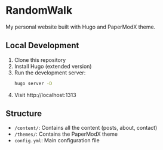 # RandomWalk

My personal website built with Hugo and PaperModX theme.

## Local Development

1. Clone this repository
2. Install Hugo (extended version)
3. Run the development server:
   ```bash
   hugo server -D
   ```
4. Visit http://localhost:1313

## Structure
- `/content/`: Contains all the content (posts, about, contact)
- `/themes/`: Contains the PaperModX theme
- `config.yml`: Main configuration file 